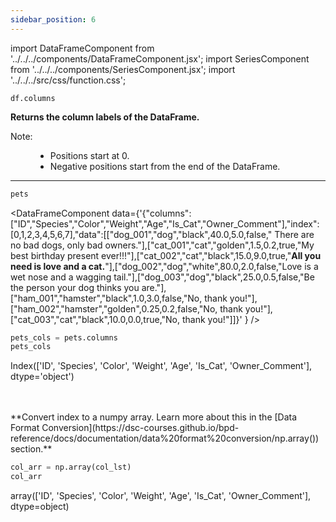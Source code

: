 ```yaml
---
sidebar_position: 6
---
```


import DataFrameComponent from '../../../components/DataFrameComponent.jsx';
import SeriesComponent from '../../../components/SeriesComponent.jsx';
import '../../../src/css/function.css';

<code>df.columns</code>

<div className='base'>
    <!-- Description -->
    <p><strong>Returns the column labels of the DataFrame.</strong></p>
    <dl>
        <!-- Note -->
        <dt className='term'>Note:</dt>
        <dd>
            <ul>
                <li>Positions start at 0.</li>
                <li>Negative positions start from the end of the DataFrame.</li>
            </ul>
        </dd>
    </dl>
</div>

---

```python
pets
```

<DataFrameComponent data={'{"columns":["ID","Species","Color","Weight","Age","Is_Cat","Owner_Comment"],"index":[0,1,2,3,4,5,6,7],"data":[["dog_001","dog","black",40.0,5.0,false,"      There are no bad dogs, only bad owners."],["cat_001","cat","golden",1.5,0.2,true,"My best birthday present ever!!!"],["cat_002","cat","black",15.0,9.0,true,"****All you need is love and a cat.****"],["dog_002","dog","white",80.0,2.0,false,"Love is a wet nose and a wagging tail."],["dog_003","dog","black",25.0,0.5,false,"Be the person your dog thinks you are."],["ham_001","hamster","black",1.0,3.0,false,"No, thank you!"],["ham_002","hamster","golden",0.25,0.2,false,"No, thank you!"],["cat_003","cat","black",10.0,0.0,true,"No, thank you!"]]}'
} />

```python
pets_cols = pets.columns
pets_cols
```
Index(['ID', 'Species', 'Color', 'Weight', 'Age', 'Is_Cat', 'Owner_Comment'], dtype='object')

<p><br></br> **Convert index to a numpy array. Learn more about this in the [Data Format Conversion](https://dsc-courses.github.io/bpd-reference/docs/documentation/data%20format%20conversion/np.array()) section.** </p>

```python
col_arr = np.array(col_lst)
col_arr
```
array(['ID', 'Species', 'Color', 'Weight', 'Age', 'Is_Cat',
       'Owner_Comment'], dtype=object)